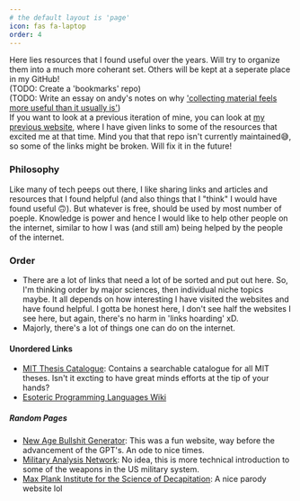 ```yaml
---
# the default layout is 'page'
icon: fas fa-laptop
order: 4
---
```


Here lies resources that I found useful over the years. Will try to organize them into a much more coherant set. Others will be kept at a seperate place in my GitHub! <br>(TODO: Create a 'bookmarks' repo) <br>
(TODO: Write an essay on andy's notes on why ['collecting material feels more useful than it usually is'](https://notes.andymatuschak.org/zQm6XAB3XXrXLHzF7gahpJ2)) <br>
If you want to look at a previous iteration of mine, you can look at [my previous website](https://sanathnu.github.io/Website-For-Cool-Websites/), where I have given links to some of the resources that excited me at that time. Mind you that that repo isn't currently maintained😅, so some of the links might be broken. Will fix it in the future!

### Philosophy
Like many of tech peeps out there, I like sharing links and articles and resources that I found helpful (and also things that I "think" I would have found useful 🙃). But whatever is free, should be used by most number of poeple. Knowledge is power and hence I would like to help other people on the internet, similar to how I was (and still am) being helped by the people of the internet.

### Order
* There are a lot of links that need a lot of be sorted and put out here. So, I'm thinking order by major sciences, then individual niche topics maybe. It all depends on how interesting I have visited the websites and have found helpful. I gotta be honest here, I don't see half the websites I see here, but again, there's no harm in 'links hoarding' xD. 
* Majorly, there's a lot of things one can do on the internet. 


#### Unordered Links

* [MIT Thesis Catalogue](https://dspace.mit.edu/handle/1721.1/7582): Contains a searchable catalogue for all MIT theses. Isn't it excting to have great minds efforts at the tip of your hands?
* [Esoteric Programming Languages Wiki](https://esolangs.org/wiki/Main_Page)

##### Random Pages
* [New Age Bullshit Generator](https://sebpearce.com/bullshit/): This was a fun website, way before the advancement of the GPT's. An ode to nice times.
* [Military Analysis Network](https://man.fas.org/index.html): No idea, this is more technical introduction to some of the weapons in the US military system.
* [Max Plank Institute for the Science of Decapitation](https://mpi-sod.github.io/about/): A nice parody website lol
